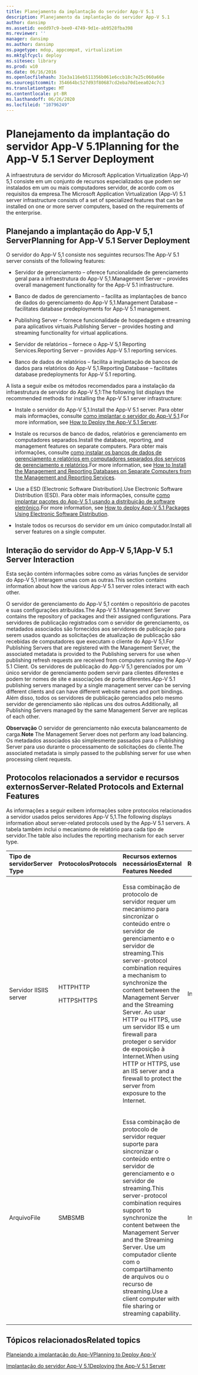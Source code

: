 ```yaml
---
title: Planejamento da implantação do servidor App-V 5.1
description: Planejamento da implantação do servidor App-V 5.1
author: dansimp
ms.assetid: eedd97c9-bee0-4749-9d1e-ab9528fba398
ms.reviewer: ''
manager: dansimp
ms.author: dansimp
ms.pagetype: mdop, appcompat, virtualization
ms.mktglfcycl: deploy
ms.sitesec: library
ms.prod: w10
ms.date: 06/16/2016
ms.openlocfilehash: 31e3a116eb511356b061e6ccb18c7e25c060a66e
ms.sourcegitcommit: 354664bc527d93f80687cd2eba70d1eea024c7c3
ms.translationtype: MT
ms.contentlocale: pt-BR
ms.lasthandoff: 06/26/2020
ms.locfileid: "10796249"
---
```

# <span data-ttu-id="fe561-103">Planejamento da implantação do servidor App-V 5.1</span><span class="sxs-lookup"><span data-stu-id="fe561-103">Planning for the App-V 5.1 Server Deployment</span></span>


<span data-ttu-id="fe561-104">A infraestrutura de servidor do Microsoft Application Virtualization (App-V) 5,1 consiste em um conjunto de recursos especializados que podem ser instalados em um ou mais computadores servidor, de acordo com os requisitos da empresa.</span><span class="sxs-lookup"><span data-stu-id="fe561-104">The Microsoft Application Virtualization (App-V) 5.1 server infrastructure consists of a set of specialized features that can be installed on one or more server computers, based on the requirements of the enterprise.</span></span>

## <span data-ttu-id="fe561-105">Planejando a implantação do App-V 5,1 Server</span><span class="sxs-lookup"><span data-stu-id="fe561-105">Planning for App-V 5.1 Server Deployment</span></span>


<span data-ttu-id="fe561-106">O servidor do App-V 5,1 consiste nos seguintes recursos:</span><span class="sxs-lookup"><span data-stu-id="fe561-106">The App-V 5.1 server consists of the following features:</span></span>

-   <span data-ttu-id="fe561-107">Servidor de gerenciamento – oferece funcionalidade de gerenciamento geral para a infraestrutura do App-V 5,1.</span><span class="sxs-lookup"><span data-stu-id="fe561-107">Management Server – provides overall management functionality for the App-V 5.1 infrastructure.</span></span>

-   <span data-ttu-id="fe561-108">Banco de dados de gerenciamento – facilita as implantações de banco de dados do gerenciamento do App-V 5,1.</span><span class="sxs-lookup"><span data-stu-id="fe561-108">Management Database – facilitates database predeployments for App-V 5.1 management.</span></span>

-   <span data-ttu-id="fe561-109">Publishing Server – fornece funcionalidade de hospedagem e streaming para aplicativos virtuais.</span><span class="sxs-lookup"><span data-stu-id="fe561-109">Publishing Server – provides hosting and streaming functionality for virtual applications.</span></span>

-   <span data-ttu-id="fe561-110">Servidor de relatórios – fornece o App-V 5,1 Reporting Services.</span><span class="sxs-lookup"><span data-stu-id="fe561-110">Reporting Server – provides App-V 5.1 reporting services.</span></span>

-   <span data-ttu-id="fe561-111">Banco de dados de relatórios – facilita a implantação de bancos de dados para relatórios do App-V 5,1.</span><span class="sxs-lookup"><span data-stu-id="fe561-111">Reporting Database – facilitates database predeployments for App-V 5.1 reporting.</span></span>

<span data-ttu-id="fe561-112">A lista a seguir exibe os métodos recomendados para a instalação da infraestrutura de servidor do App-V 5,1:</span><span class="sxs-lookup"><span data-stu-id="fe561-112">The following list displays the recommended methods for installing the App-V 5.1 server infrastructure:</span></span>

-   <span data-ttu-id="fe561-113">Instale o servidor do App-V 5,1.</span><span class="sxs-lookup"><span data-stu-id="fe561-113">Install the App-V 5.1 server.</span></span> <span data-ttu-id="fe561-114">Para obter mais informações, consulte [como implantar o servidor do App-V 5,1](how-to-deploy-the-app-v-51-server.md).</span><span class="sxs-lookup"><span data-stu-id="fe561-114">For more information, see [How to Deploy the App-V 5.1 Server](how-to-deploy-the-app-v-51-server.md).</span></span>

-   <span data-ttu-id="fe561-115">Instale os recursos de banco de dados, relatórios e gerenciamento em computadores separados.</span><span class="sxs-lookup"><span data-stu-id="fe561-115">Install the database, reporting, and management features on separate computers.</span></span> <span data-ttu-id="fe561-116">Para obter mais informações, consulte [como instalar os bancos de dados de gerenciamento e relatórios em computadores separados dos serviços de gerenciamento e relatórios](how-to-install-the-management-and-reporting-databases-on-separate-computers-from-the-management-and-reporting-services51.md).</span><span class="sxs-lookup"><span data-stu-id="fe561-116">For more information, see [How to Install the Management and Reporting Databases on Separate Computers from the Management and Reporting Services](how-to-install-the-management-and-reporting-databases-on-separate-computers-from-the-management-and-reporting-services51.md).</span></span>

-   <span data-ttu-id="fe561-117">Use a ESD (Electronic Software Distribution).</span><span class="sxs-lookup"><span data-stu-id="fe561-117">Use Electronic Software Distribution (ESD).</span></span> <span data-ttu-id="fe561-118">Para obter mais informações, consulte [como implantar pacotes do App-V 5,1 usando a distribuição de software eletrônico](how-to-deploy-app-v-51-packages-using-electronic-software-distribution.md).</span><span class="sxs-lookup"><span data-stu-id="fe561-118">For more information, see [How to deploy App-V 5.1 Packages Using Electronic Software Distribution](how-to-deploy-app-v-51-packages-using-electronic-software-distribution.md).</span></span>

-   <span data-ttu-id="fe561-119">Instale todos os recursos do servidor em um único computador.</span><span class="sxs-lookup"><span data-stu-id="fe561-119">Install all server features on a single computer.</span></span>

## <a href="" id="---------app-v-5-1-server-interaction"></a> <span data-ttu-id="fe561-120">Interação do servidor do App-V 5,1</span><span class="sxs-lookup"><span data-stu-id="fe561-120">App-V 5.1 Server Interaction</span></span>


<span data-ttu-id="fe561-121">Esta seção contém informações sobre como as várias funções de servidor do App-V 5,1 interagem umas com as outras.</span><span class="sxs-lookup"><span data-stu-id="fe561-121">This section contains information about how the various App-V 5.1 server roles interact with each other.</span></span>

<span data-ttu-id="fe561-122">O servidor de gerenciamento do App-V 5,1 contém o repositório de pacotes e suas configurações atribuídas.</span><span class="sxs-lookup"><span data-stu-id="fe561-122">The App-V 5.1 Management Server contains the repository of packages and their assigned configurations.</span></span> <span data-ttu-id="fe561-123">Para servidores de publicação registrados com o servidor de gerenciamento, os metadados associados são fornecidos aos servidores de publicação para serem usados quando as solicitações de atualização de publicação são recebidas de computadores que executam o cliente do App-V 5,1.</span><span class="sxs-lookup"><span data-stu-id="fe561-123">For Publishing Servers that are registered with the Management Server, the associated metadata is provided to the Publishing servers for use when publishing refresh requests are received from computers running the App-V 5.1 Client.</span></span> <span data-ttu-id="fe561-124">Os servidores de publicação do App-V 5,1 gerenciados por um único servidor de gerenciamento podem servir para clientes diferentes e podem ter nomes de site e associações de porta diferentes.</span><span class="sxs-lookup"><span data-stu-id="fe561-124">App-V 5.1 publishing servers managed by a single management server can be serving different clients and can have different website names and port bindings.</span></span> <span data-ttu-id="fe561-125">Além disso, todos os servidores de publicação gerenciados pelo mesmo servidor de gerenciamento são réplicas uns dos outros.</span><span class="sxs-lookup"><span data-stu-id="fe561-125">Additionally, all Publishing Servers managed by the same Management Server are replicas of each other.</span></span>

<span data-ttu-id="fe561-126">**Observação**  O servidor de gerenciamento não executa balanceamento de carga.</span><span class="sxs-lookup"><span data-stu-id="fe561-126">**Note** The Management Server does not perform any load balancing.</span></span> <span data-ttu-id="fe561-127">Os metadados associados são simplesmente passados para o Publishing Server para uso durante o processamento de solicitações do cliente.</span><span class="sxs-lookup"><span data-stu-id="fe561-127">The associated metadata is simply passed to the publishing server for use when processing client requests.</span></span>

 

## <span data-ttu-id="fe561-128">Protocolos relacionados a servidor e recursos externos</span><span class="sxs-lookup"><span data-stu-id="fe561-128">Server-Related Protocols and External Features</span></span>


<span data-ttu-id="fe561-129">As informações a seguir exibem informações sobre protocolos relacionados a servidor usados pelos servidores App-V 5,1.</span><span class="sxs-lookup"><span data-stu-id="fe561-129">The following displays information about server-related protocols used by the App-V 5.1 servers.</span></span> <span data-ttu-id="fe561-130">A tabela também inclui o mecanismo de relatório para cada tipo de servidor.</span><span class="sxs-lookup"><span data-stu-id="fe561-130">The table also includes the reporting mechanism for each server type.</span></span>

<table>
<colgroup>
<col width="20%" />
<col width="20%" />
<col width="20%" />
<col width="20%" />
<col width="20%" />
</colgroup>
<thead>
<tr class="header">
<th align="left"><span data-ttu-id="fe561-131">Tipo de servidor</span><span class="sxs-lookup"><span data-stu-id="fe561-131">Server Type</span></span></th>
<th align="left"><span data-ttu-id="fe561-132">Protocolos</span><span class="sxs-lookup"><span data-stu-id="fe561-132">Protocols</span></span></th>
<th align="left"><span data-ttu-id="fe561-133">Recursos externos necessários</span><span class="sxs-lookup"><span data-stu-id="fe561-133">External Features Needed</span></span></th>
<th align="left"><span data-ttu-id="fe561-134">Relatórios</span><span class="sxs-lookup"><span data-stu-id="fe561-134">Reporting</span></span></th>
<th align="left"></th>
</tr>
</thead>
<tbody>
<tr class="odd">
<td align="left"><p><span data-ttu-id="fe561-135">Servidor IIS</span><span class="sxs-lookup"><span data-stu-id="fe561-135">IIS server</span></span></p></td>
<td align="left"><p><span data-ttu-id="fe561-136">HTTP</span><span class="sxs-lookup"><span data-stu-id="fe561-136">HTTP</span></span></p>
<p><span data-ttu-id="fe561-137">HTTPS</span><span class="sxs-lookup"><span data-stu-id="fe561-137">HTTPS</span></span></p></td>
<td align="left"><p><span data-ttu-id="fe561-138">Essa combinação de protocolo de servidor requer um mecanismo para sincronizar o conteúdo entre o servidor de gerenciamento e o servidor de streaming.</span><span class="sxs-lookup"><span data-stu-id="fe561-138">This server-protocol combination requires a mechanism to synchronize the content between the Management Server and the Streaming Server.</span></span> <span data-ttu-id="fe561-139">Ao usar HTTP ou HTTPS, use um servidor IIS e um firewall para proteger o servidor de exposição à Internet.</span><span class="sxs-lookup"><span data-stu-id="fe561-139">When using HTTP or HTTPS, use an IIS server and a firewall to protect the server from exposure to the Internet.</span></span></p></td>
<td align="left"><p><span data-ttu-id="fe561-140">Interna</span><span class="sxs-lookup"><span data-stu-id="fe561-140">Internal</span></span></p></td>
<td align="left"></td>
</tr>
<tr class="even">
<td align="left"><p><span data-ttu-id="fe561-141">Arquivo</span><span class="sxs-lookup"><span data-stu-id="fe561-141">File</span></span></p></td>
<td align="left"><p><span data-ttu-id="fe561-142">SMB</span><span class="sxs-lookup"><span data-stu-id="fe561-142">SMB</span></span></p></td>
<td align="left"><p><span data-ttu-id="fe561-143">Essa combinação de protocolo de servidor requer suporte para sincronizar o conteúdo entre o servidor de gerenciamento e o servidor de streaming.</span><span class="sxs-lookup"><span data-stu-id="fe561-143">This server-protocol combination requires support to synchronize the content between the Management Server and the Streaming Server.</span></span> <span data-ttu-id="fe561-144">Use um computador cliente com o compartilhamento de arquivos ou o recurso de streaming.</span><span class="sxs-lookup"><span data-stu-id="fe561-144">Use a client computer with file sharing or streaming capability.</span></span></p></td>
<td align="left"><p><span data-ttu-id="fe561-145">Interna</span><span class="sxs-lookup"><span data-stu-id="fe561-145">Internal</span></span></p></td>
<td align="left"></td>
</tr>
</tbody>
</table>

 






## <span data-ttu-id="fe561-146">Tópicos relacionados</span><span class="sxs-lookup"><span data-stu-id="fe561-146">Related topics</span></span>


[<span data-ttu-id="fe561-147">Planejando a implantação do App-V</span><span class="sxs-lookup"><span data-stu-id="fe561-147">Planning to Deploy App-V</span></span>](planning-to-deploy-app-v51.md)

[<span data-ttu-id="fe561-148">Implantação do servidor App-V 5.1</span><span class="sxs-lookup"><span data-stu-id="fe561-148">Deploying the App-V 5.1 Server</span></span>](deploying-the-app-v-51-server.md)

 

 





